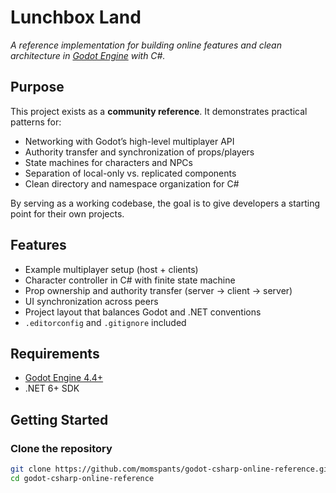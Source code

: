 # Lunchbox Land

_A reference implementation for building online features and clean architecture in [Godot Engine](https://godotengine.org/) with C#._

## Purpose
This project exists as a **community reference**.
It demonstrates practical patterns for:
- Networking with Godot’s high-level multiplayer API
- Authority transfer and synchronization of props/players
- State machines for characters and NPCs
- Separation of local-only vs. replicated components
- Clean directory and namespace organization for C#

By serving as a working codebase, the goal is to give developers a starting point for their own projects.

## Features
- Example multiplayer setup (host + clients)
- Character controller in C# with finite state machine
- Prop ownership and authority transfer (server → client → server)
- UI synchronization across peers
- Project layout that balances Godot and .NET conventions
- `.editorconfig` and `.gitignore` included

## Requirements
- [Godot Engine 4.4+](https://godotengine.org/download)
- .NET 6+ SDK

## Getting Started

### Clone the repository
```bash
git clone https://github.com/momspants/godot-csharp-online-reference.git
cd godot-csharp-online-reference
